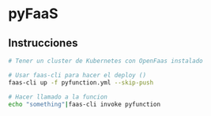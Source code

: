 # pyFaaS

## Instrucciones

``` bash
# Tener un cluster de Kubernetes con OpenFaas instalado 

# Usar faas-cli para hacer el deploy ()
faas-cli up -f pyfunction.yml --skip-push

# Hacer llamado a la funcion
echo "something"|faas-cli invoke pyfunction
```
